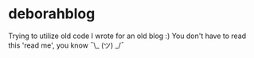 # deborahblog
Trying to utilize old code I wrote for an old blog :) 
You don't have to read this 'read me', you know ¯\\_ (ツ) _/¯ 
